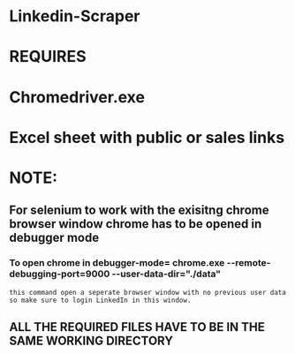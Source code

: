 # Linkedin-Scraper
# REQUIRES
# Chromedriver.exe
# Excel sheet with public or sales links
# NOTE:
## For selenium to work with the exisitng chrome browser window chrome has to be opened in debugger mode

### To open chrome in debugger-mode= chrome.exe --remote-debugging-port=9000 --user-data-dir="./data"
```this command open a seperate browser window with no previous user data so make sure to login LinkedIn in this window.```
## ALL THE REQUIRED FILES HAVE TO BE IN THE SAME WORKING DIRECTORY

